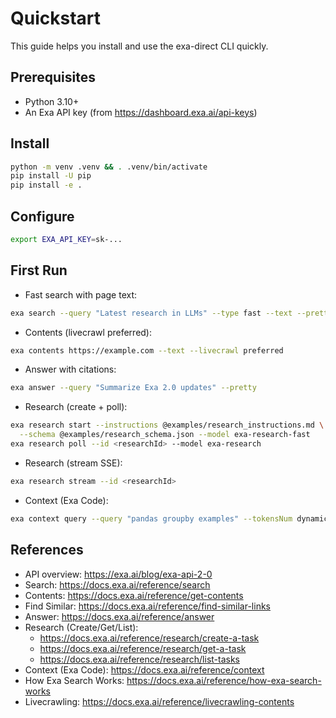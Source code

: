 # Quickstart

This guide helps you install and use the exa-direct CLI quickly.

## Prerequisites

- Python 3.10+
- An Exa API key (from <https://dashboard.exa.ai/api-keys>)

## Install

```bash
python -m venv .venv && . .venv/bin/activate
pip install -U pip
pip install -e .
```

## Configure

```bash
export EXA_API_KEY=sk-...
```

## First Run

- Fast search with page text:

```bash
exa search --query "Latest research in LLMs" --type fast --text --pretty
```

- Contents (livecrawl preferred):

```bash
exa contents https://example.com --text --livecrawl preferred
```

- Answer with citations:

```bash
exa answer --query "Summarize Exa 2.0 updates" --pretty
```

- Research (create + poll):

```bash
exa research start --instructions @examples/research_instructions.md \
  --schema @examples/research_schema.json --model exa-research-fast
exa research poll --id <researchId> --model exa-research
```

- Research (stream SSE):

```bash
exa research stream --id <researchId>
```

- Context (Exa Code):

```bash
exa context query --query "pandas groupby examples" --tokensNum dynamic
```

## References

- API overview: <https://exa.ai/blog/exa-api-2-0>
- Search: <https://docs.exa.ai/reference/search>
- Contents: <https://docs.exa.ai/reference/get-contents>
- Find Similar: <https://docs.exa.ai/reference/find-similar-links>
- Answer: <https://docs.exa.ai/reference/answer>
- Research (Create/Get/List):
  - <https://docs.exa.ai/reference/research/create-a-task>
  - <https://docs.exa.ai/reference/research/get-a-task>
  - <https://docs.exa.ai/reference/research/list-tasks>
- Context (Exa Code): <https://docs.exa.ai/reference/context>
- How Exa Search Works: <https://docs.exa.ai/reference/how-exa-search-works>
- Livecrawling: <https://docs.exa.ai/reference/livecrawling-contents>
